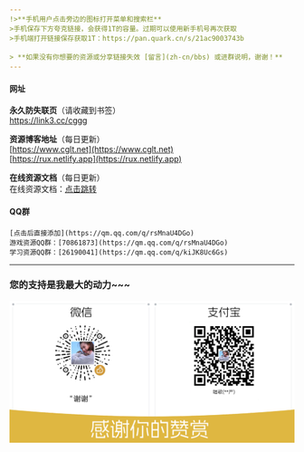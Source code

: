 ```yaml
---
!>**手机用户点击旁边的图标打开菜单和搜索栏**
>手机保存下方夸克链接，会获得1T的容量。过期可以使用新手机号再次获取  
>手机端打开链接保存获取1T：https://pan.quark.cn/s/21ac9003743b 

> **如果没有你想要的资源或分享链接失效 [留言](zh-cn/bbs) 或进群说明，谢谢！**
---
```

<!-- tabs:start -->
#### **网址**

 **永久防失联页**（请收藏到书签）  
    https://link3.cc/cggg

 **资源博客地址**（每日更新）  
     [https://www.cglt.net](https://www.cglt.net)  
     [https://rux.netlify.app](https://rux.netlify.app)  

 **在线资源文档**（每日更新）  
    在线资源文档：[点击跳转](https://docs.qq.com/aio/DY2xldmd2TGNjYlZN)  
#### **QQ群**

    [点击后直接添加](https://qm.qq.com/q/rsMnaU4DGo) 
    游戏资源QQ群：[70861873](https://qm.qq.com/q/rsMnaU4DGo)
    学习资源QQ群：[26190041](https://qm.qq.com/q/kiJK8Uc6Gs)  

<!-- tabs:end -->
---
### 您的支持是我最大的动力~~~  
<img src="assets\img\zan.png">
